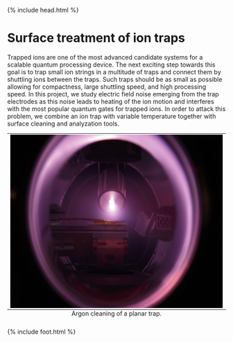 {% include head.html %}

<div id="mainText">
<h1>Surface treatment of ion traps</h1>
<p>
Trapped ions are one of the most advanced candidate systems for a scalable quantum processing device.
The next exciting step towards this goal is to trap small ion strings in
a multitude of traps and connect them by shuttling ions between the traps. Such traps should be as
small as possible allowing
for compactness, large shuttling speed, and high processing speed. In this project, we study electric
field noise emerging from the trap electrodes as this noise leads to heating of the ion motion and
interferes with the most popular quantum gates for trapped ions. In order to attack this problem,
we combine an ion trap with variable temperature together with surface cleaning and analyzation tools.
</p>
<table class="image" align="center"><caption class="caption" align="bottom" style="caption-side: bottom">
Argon cleaning of a planar trap.
</caption>
<TR><TD><img src="research/quantum-computing/argon_cleaning.jpg" alt="" align="center" height="400" ></TD></TR>
</table>
</div>

{% include foot.html %}

